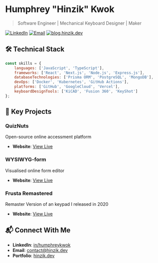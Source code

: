 # Humphrey "Hinzik" Kwok

> Software Engineer | Mechanical Keyboard Designer | Maker

[![LinkedIn](https://img.shields.io/badge/LinkedIn-Connect-blue)](https://linkedin.com/in/humphreykwok)
[![Email](https://img.shields.io/badge/Email-Contact-red)](mailto:conact@hinzik.dev)
[![blog.hinzik.dev](https://img.shields.io/badge/Blog-My_Memories-green)](https://blog.hinzik.dev/)


## 🛠️ Technical Stack
```javascript
const skills = {
    languages: ['JavaScript', 'TypeScript'],
    frameworks: ['React', 'Next.js', 'Node.js', 'Express.js'],
    databaseTechnologies: ['Prisma ORM', 'PostgreSQL', 'MongoDB'],
    devOps: ['Docker', 'Kubernetes', 'GitHub Actions'],
    platforms: ['GitHub', 'GoogleCloud', 'Vercel'],
    keyboardDesignTools: ['KiCAD', 'Fusion 360', 'KeyShot']
};
```

## 🚀 Key Projects

### QuizNuts
Open-source online accessment platform
- **Website**: [View Live](https:/quiznuts.hinzik.dev/)

### WYSIWYG-form
Visualised online form editor
- **Website**: [View Live](https:/form.hinzik.dev/)

### Frusta Remastered
Remaster Version of an keypad I released in 2020
- **Website**: [View Live](https:/frusta.hinzik.dev/)

## 📬 Connect With Me
- **LinkedIn**: [in/humphreykwok](https://linkedin.com/in/humphreykwok/)
- **Email**:  contact@hinzik.dev
- **Portfolio**: [hinzik.dev](https://hinzik.dev/)
